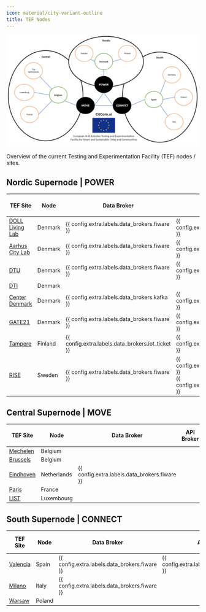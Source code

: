```yaml
---
icon: material/city-variant-outline
title: TEF Nodes
---
```


![tef_nodes](./img/citcom_tefs.png)

Overview of the current Testing and Experimentation Facility (TEF) nodes / sites.

## Nordic Supernode | POWER

| TEF Site | Node | Data Broker | API Broker | DS4SSCC Ref. Architecture | 
| -------- | ---- | ----------- | ---------- | ------------------------- |
| [DOLL Living Lab](./nordic_power/doll_living_lab.md) | Denmark | {{ config.extra.labels.data_brokers.fiware }} | {{ config.extra.labels.api_brokers.ngsi_ld }} | |
| [Aarhus City Lab](./nordic_power/aarhus_city_lab.md) | Denmark | {{ config.extra.labels.data_brokers.fiware }} | {{ config.extra.labels.api_brokers.ngsi_ld }} | |
| [DTU](./nordic_power/dtu.md) | Denmark | {{ config.extra.labels.data_brokers.fiware }} | {{ config.extra.labels.api_brokers.ngsi_ld }} | |
| [DTI](./nordic_power/dti.md) | Denmark |  | | |
| [Center Denmark](./nordic_power/center_denmark.md) | Denmark | {{ config.extra.labels.data_brokers.kafka }} | {{ config.extra.labels.api_brokers.custom }} | |
| [GATE21](./nordic_power/gate21.md) | Denmark | {{ config.extra.labels.data_brokers.fiware }} | {{ config.extra.labels.api_brokers.ngsi_ld }} | |
| [Tampere](./nordic_power/tampere.md) | Finland | {{ config.extra.labels.data_brokers.iot_ticket }}​ | {{ config.extra.labels.api_brokers.custom }} | |
| [RISE](./nordic_power/rise.md) | Sweden | {{ config.extra.labels.data_brokers.fiware }} | {{ config.extra.labels.api_brokers.ngsi_v2 }} <br> {{ config.extra.labels.api_brokers.ngsi_ld }} | |

## Central Supernode | MOVE

| TEF Site | Node | Data Broker | API Broker | DS4SSCC Ref. Architecture |
| -------- | ---- | ----------- | ---------- | ------------------------- |
| [Mechelen](./central_move/mechelen.md) | Belgium |  |  | |
| [Brussels](./central_move/brussels.md) | Belgium |  |  | |
| [Eindhoven](./central_move/eindhoven.md) | Netherlands | {{ config.extra.labels.data_brokers.fiware }} |  | |
| [Paris](./central_move/paris.md) | France |  |  | |
| [LIST](./central_move/list.md) | Luxembourg |  |  | |

## South Supernode | CONNECT

| TEF Site | Node | Data Broker | API Broker | DS4SSCC Ref. Architecture |
| -------- | ---- | ----------- | ---------- | ------------------------- |
| [Valencia](./south_connect/valencia.md) | Spain | {{ config.extra.labels.data_brokers.fiware }} | {{ config.extra.labels.api_brokers.ngsi_v2 }} | |
| [Milano](./south_connect/milano.md) | Italy | {{ config.extra.labels.data_brokers.fiware }} |  | |
| [Warsaw](./south_connect/warsaw.md) | Poland |  |  | |

